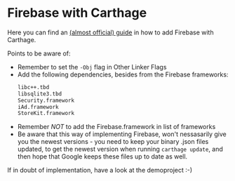 # Firebase with Carthage

Here you can find an [(almost official) guide] in how to add Firebase with Carthage.

Points to be aware of:
  - Remember to set the `-Obj` flag in Other Linker Flags
  - Add the following dependencies, besides from the Firebase frameworks:
    ```sh
    libc++.tbd
    libsqlite3.tbd
    Security.framework
    iAd.framework
    StoreKit.framework
    ```
  - Remember *NOT* to add the Firebase.framework in list of frameworks
  - Be aware that this way of implementing Firebase, won't nessasarily give you the newest versions - you need to keep your binary .json files updated, to get the newest version when running `carthage update`, and then hope that Google keeps these files up to date as well.
 
If in doubt of implementation, have a look at the demoproject :-)


[//]: # 
   [(almost official) guide]: <https://github.com/firebase/firebase-ios-sdk/blob/master/Carthage.md>
